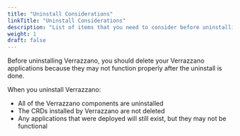 ```yaml
---
title: "Uninstall Considerations"
linkTitle: "Uninstall Considerations"
description: "List of items that you need to consider before uninstalling Verrazzano"
weight: 1
draft: false
---
```


Before uninstalling Verrazzano, you should delete your Verrazzano applications because they may not function properly after the uninstall is done.

When you uninstall Verrazzano:
* All of the Verrazzano components are uninstalled
* The CRDs installed by Verrazzano are not deleted
* Any applications that were deployed will still exist, but they may not be functional
